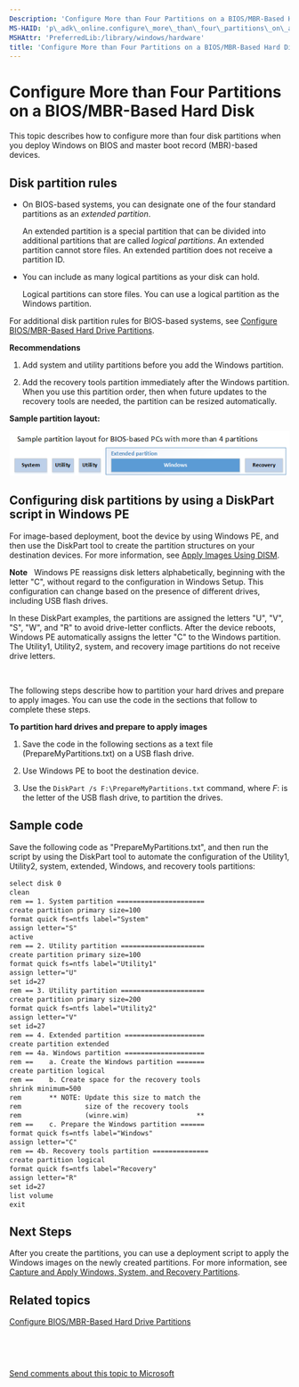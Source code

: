 ```yaml
---
Description: 'Configure More than Four Partitions on a BIOS/MBR-Based Hard Disk'
MS-HAID: 'p\_adk\_online.configure\_more\_than\_four\_partitions\_on\_a\_biosmbr\_based\_hard\_disk'
MSHAttr: 'PreferredLib:/library/windows/hardware'
title: 'Configure More than Four Partitions on a BIOS/MBR-Based Hard Disk'
---
```


# Configure More than Four Partitions on a BIOS/MBR-Based Hard Disk


This topic describes how to configure more than four disk partitions when you deploy Windows on BIOS and master boot record (MBR)-based devices.

## <span id="DiskPartitionRules"></span><span id="diskpartitionrules"></span><span id="DISKPARTITIONRULES"></span>Disk partition rules


-   On BIOS-based systems, you can designate one of the four standard partitions as an *extended partition*.

    An extended partition is a special partition that can be divided into additional partitions that are called *logical partitions*. An extended partition cannot store files. An extended partition does not receive a partition ID.

-   You can include as many logical partitions as your disk can hold.

    Logical partitions can store files. You can use a logical partition as the Windows partition.

For additional disk partition rules for BIOS-based systems, see [Configure BIOS/MBR-Based Hard Drive Partitions](configure-biosmbr-based-hard-drive-partitions.md).

**Recommendations**

1.  Add system and utility partitions before you add the Windows partition.

2.  Add the recovery tools partition immediately after the Windows partition. When you use this partition order, then when future updates to the recovery tools are needed, the partition can be resized automatically.

**Sample partition layout:**

![](images/dep-win10-partitions-bios-morethanfour.png)

## <span id="ConfiguringPartitionsUsingDiskPart"></span><span id="configuringpartitionsusingdiskpart"></span><span id="CONFIGURINGPARTITIONSUSINGDISKPART"></span>Configuring disk partitions by using a DiskPart script in Windows PE


For image-based deployment, boot the device by using Windows PE, and then use the DiskPart tool to create the partition structures on your destination devices. For more information, see [Apply Images Using DISM](apply-images-using-dism.md).

**Note**  
Windows PE reassigns disk letters alphabetically, beginning with the letter "C", without regard to the configuration in Windows Setup. This configuration can change based on the presence of different drives, including USB flash drives.

In these DiskPart examples, the partitions are assigned the letters "U", "V", "S", "W", and "R" to avoid drive-letter conflicts. After the device reboots, Windows PE automatically assigns the letter "C" to the Windows partition. The Utility1, Utility2, system, and recovery image partitions do not receive drive letters.

 

The following steps describe how to partition your hard drives and prepare to apply images. You can use the code in the sections that follow to complete these steps.

**To partition hard drives and prepare to apply images**

1.  Save the code in the following sections as a text file (PrepareMyPartitions.txt) on a USB flash drive.

2.  Use Windows PE to boot the destination device.

3.  Use the `DiskPart /s F:\PrepareMyPartitions.txt` command, where *F*: is the letter of the USB flash drive, to partition the drives.

## <span id="Sample_code"></span><span id="sample_code"></span><span id="SAMPLE_CODE"></span>Sample code


Save the following code as "PrepareMyPartitions.txt", and then run the script by using the DiskPart tool to automate the configuration of the Utility1, Utility2, system, extended, Windows, and recovery tools partitions:

``` syntax
select disk 0
clean
rem == 1. System partition ======================
create partition primary size=100
format quick fs=ntfs label="System"
assign letter="S"
active
rem == 2. Utility partition =====================
create partition primary size=100
format quick fs=ntfs label="Utility1"
assign letter="U"
set id=27
rem == 3. Utility partition =====================
create partition primary size=200
format quick fs=ntfs label="Utility2"
assign letter="V"
set id=27
rem == 4. Extended partition ====================
create partition extended
rem == 4a. Windows partition ====================
rem ==    a. Create the Windows partition =======
create partition logical
rem ==    b. Create space for the recovery tools  
shrink minimum=500
rem       ** NOTE: Update this size to match the
rem                size of the recovery tools 
rem                (winre.wim)                 **
rem ==    c. Prepare the Windows partition ====== 
format quick fs=ntfs label="Windows"
assign letter="C"
rem == 4b. Recovery tools partition ==============
create partition logical
format quick fs=ntfs label="Recovery"
assign letter="R"
set id=27
list volume
exit
```

## <span id="Next_Steps"></span><span id="next_steps"></span><span id="NEXT_STEPS"></span>Next Steps


After you create the partitions, you can use a deployment script to apply the Windows images on the newly created partitions. For more information, see [Capture and Apply Windows, System, and Recovery Partitions](capture-and-apply-windows-system-and-recovery-partitions.md).

## <span id="related_topics"></span>Related topics


[Configure BIOS/MBR-Based Hard Drive Partitions](configure-biosmbr-based-hard-drive-partitions.md)

 

 

[Send comments about this topic to Microsoft](mailto:wsddocfb@microsoft.com?subject=Documentation%20feedback%20%5Bp_adk_online\p_adk_online%5D:%20Configure%20More%20than%20Four%20Partitions%20on%20a%20BIOS/MBR-Based%20Hard%20Disk%20%20RELEASE:%20%284/11/2016%29&body=%0A%0APRIVACY%20STATEMENT%0A%0AWe%20use%20your%20feedback%20to%20improve%20the%20documentation.%20We%20don't%20use%20your%20email%20address%20for%20any%20other%20purpose,%20and%20we'll%20remove%20your%20email%20address%20from%20our%20system%20after%20the%20issue%20that%20you're%20reporting%20is%20fixed.%20While%20we're%20working%20to%20fix%20this%20issue,%20we%20might%20send%20you%20an%20email%20message%20to%20ask%20for%20more%20info.%20Later,%20we%20might%20also%20send%20you%20an%20email%20message%20to%20let%20you%20know%20that%20we've%20addressed%20your%20feedback.%0A%0AFor%20more%20info%20about%20Microsoft's%20privacy%20policy,%20see%20http://privacy.microsoft.com/default.aspx. "Send comments about this topic to Microsoft")




